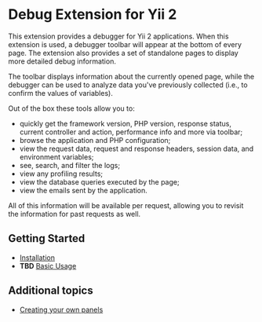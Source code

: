 Debug Extension for Yii 2
=========================

This extension provides a debugger for Yii 2 applications. When this extension is used,
a debugger toolbar will appear at the bottom of every page. The extension also provides
a set of standalone pages to display more detailed debug information.

The toolbar displays information about the currently opened page, while the debugger can be used to analyze data you've
previously collected (i.e., to confirm the values of variables).

Out of the box these tools allow you to:

- quickly get the framework version, PHP version, response status, current controller and action, performance info and
  more via toolbar;
- browse the application and PHP configuration;
- view the request data, request and response headers, session data, and environment variables;
- see, search, and filter the logs;
- view any profiling results;
- view the database queries executed by the page;
- view the emails sent by the application.

All of this information will be available per request, allowing you to revisit the information for past requests as well.

Getting Started
---------------

* [Installation](installation.md)
* **TBD** [Basic Usage](basic-usage.md)

Additional topics
-----------------

* [Creating your own panels](topics-creating-your-own-panels.md)
